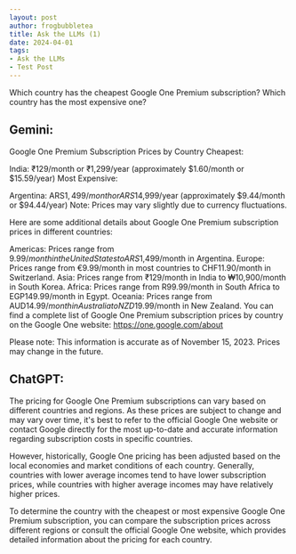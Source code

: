 ```yaml
---
layout: post
author: frogbubbletea
title: Ask the LLMs (1)
date: 2024-04-01
tags: 
- Ask the LLMs
- Test Post
---
```


Which country has the cheapest Google One Premium subscription? Which country has the most expensive one?

## Gemini:

Google One Premium Subscription Prices by Country
Cheapest:

India: ₹129/month or ₹1,299/year (approximately $1.60/month or $15.59/year)
Most Expensive:

Argentina: ARS$1,499/month or ARS$14,999/year (approximately $9.44/month or $94.44/year)
Note: Prices may vary slightly due to currency fluctuations.

Here are some additional details about Google One Premium subscription prices in different countries:

Americas: Prices range from $9.99/month in the United States to ARS$1,499/month in Argentina.
Europe: Prices range from €9.99/month in most countries to CHF11.90/month in Switzerland.
Asia: Prices range from ₹129/month in India to ₩10,900/month in South Korea.
Africa: Prices range from R99.99/month in South Africa to EGP149.99/month in Egypt.
Oceania: Prices range from AUD$14.99/month in Australia to NZD$19.99/month in New Zealand.
You can find a complete list of Google One Premium subscription prices by country on the Google One website: https://one.google.com/about

Please note: This information is accurate as of November 15, 2023. Prices may change in the future.


## ChatGPT:

The pricing for Google One Premium subscriptions can vary based on different countries and regions. As these prices are subject to change and may vary over time, it's best to refer to the official Google One website or contact Google directly for the most up-to-date and accurate information regarding subscription costs in specific countries.

However, historically, Google One pricing has been adjusted based on the local economies and market conditions of each country. Generally, countries with lower average incomes tend to have lower subscription prices, while countries with higher average incomes may have relatively higher prices.

To determine the country with the cheapest or most expensive Google One Premium subscription, you can compare the subscription prices across different regions or consult the official Google One website, which provides detailed information about the pricing for each country.
